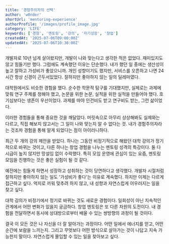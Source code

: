 ```yaml
---
title: '경험주의자의 선택'
author: 'w0nder'
shortUrl: 'mentoring-experience'
authorProfile: '/images/profile_image.jpg'
category: 'LIFE'
keywords: ['경험', '멘토링', '강의', '자기성장', '창업']
createdAt: '2025-07-06T09:00:00Z'
updatedAt: '2025-07-06T10:30:00Z'
---
```


개발자로 10년 넘게 살아왔지만, 개발이 나와 맞는다고 생각한 적은 없었다. 재미있지도 않고 힘들기만 했다. 그럼에도 계속했던 이유는 단순했다. 내가 했던 일 중에는 생산성이 높고 잘하고 가성비가 좋았으니까. 개인 성향이기도 했지만, 서비스를 오픈하고 나면 24시간 항상 신경이 곤두서있었다. 잘하지만 좋아하지 않는 일의 딜레마였다.

대학원에서도 비슷한 경험을 했다. 순수한 학문적 탐구를 기대했지만, 실제로는 과제에 맞춰 연구 주제를 정해야 했고, 논문을 위한 논문, 실적을 위한 실적을 만들어야 했다. 호기심보다는 생존이 우선이었다. 과제를 따야 인건비도 받고 연구비도 받는, 그런 삶이었다.

이러한 경험들을 통해 중요한 것을 깨달았다. 머릿속으로 아무리 상상해봐도 실제와는 다르고, 직접 해보지 않고서는 그 일이 나와 맞는지 알 수 없다는 것. 내가 경험주의자라는 것조차 경험을 통해 알게 되었다는 점이 아이러니하다.

최근 두 개의 강의 제안을 받았다. 하나는 그동안 비정기적으로 해왔던 대학 강의가 정기적으로 바뀌는 것이고, 다른 하나는 창업 경험을 나누는 멘토링 성격의 특강이다. 둘 다 시급이 높지 않지만 망설임 없이 수락했다. 특히 모임 운영에 관심이 있는 요즘, 멘토링 모임을 진행하는 것은 좋은 실험이 될 것 같다.

예전에는 힘들게 하면서 성장하고 성취하는 것이 당연하다고 생각했다. 개발자 시절처럼 잘하지만 좋아하지 않는 일도 '가성비가 좋다'는 이유로 계속했다. 하지만 이제는 다르게 접근하고 싶다. 억지로 끼워 맞추려 하지 않고, 내 성향과 자연스럽게 어우러지는 일을 찾고 싶다.

대학 강의가 비정기에서 정기로 바뀌는 것도 새로운 경험이다. 일회성이 아닌 지속적인 관계에서 어떤 변화가 있을지 궁금하다. 창업 멘토링은 또 다른 차원의 도전이다. 내 경험을 전달하면서 동시에 상대방으로부터 배울 수 있는 쌍방향의 과정이 될 것이다.

결국 이 모든 것은 나 자신을 더 잘 알아가는 과정이다. 어떤 일에서 에너지를 얻고, 어떤 순간에 보람을 느끼는지. 그리고 무엇보다 어떤 방식으로 살아가는 것이 나답고 지속 가능한지 말이다. 자연스럽게 몰입할 수 있는 일을 찾아보고 싶다.
